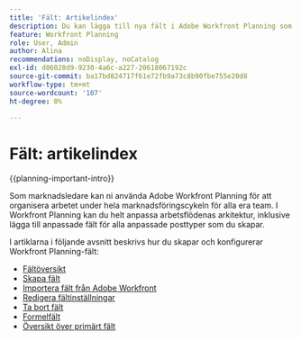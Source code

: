 ```yaml
---
title: 'Fält: Artikelindex'
description: Du kan lägga till nya fält i Adobe Workfront Planning som återspeglar organisationens livscykel. Fält är attribut för posttyper.
feature: Workfront Planning
role: User, Admin
author: Alina
recommendations: noDisplay, noCatalog
exl-id: d06028d9-9230-4a6c-a227-20618067192c
source-git-commit: ba17bd824717f61e72fb9a73c8b90fbe755e20d8
workflow-type: tm+mt
source-wordcount: '107'
ht-degree: 0%

---
```



# Fält: artikelindex

<!--<span class="preview">The highlighted information on this page refers to functionality not yet generally available. It is available only in the Preview environment for all customers. After the monthly releases to Production, the same features are also available in the Production environment for customers who enabled fast releases. </span>   

<span class="preview">For information about fast releases, see [Enable or disable fast releases for your organization](/help/quicksilver/administration-and-setup/set-up-workfront/configure-system-defaults/enable-fast-release-process.md). </span> -->

{{planning-important-intro}}

Som marknadsledare kan ni använda Adobe Workfront Planning för att organisera arbetet under hela marknadsföringscykeln för alla era team. I Workfront Planning kan du helt anpassa arbetsflödenas arkitektur, inklusive lägga till anpassade fält för alla anpassade posttyper som du skapar.

I artiklarna i följande avsnitt beskrivs hur du skapar och konfigurerar Workfront Planning-fält:

* [Fältöversikt](/help/quicksilver/planning/fields/fields-overview.md)
* [Skapa fält](/help/quicksilver/planning/fields/create-fields.md)
* [Importera fält från Adobe Workfront](/help/quicksilver/planning/fields/import-fields-from-workfront.md)
* [Redigera fältinställningar](/help/quicksilver/planning/fields/edit-fields.md)
* [Ta bort fält](/help/quicksilver/planning/fields/delete-fields.md)
* [Formelfält](/help/quicksilver/planning/fields/formula-fields.md)
* [Översikt över primärt fält](/help/quicksilver/planning/fields/primary-field-overview.md)
